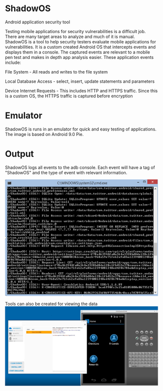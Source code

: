 # ShadowOS
Android application security tool

Testing mobile applications for security vulnerabilities is a difficult job.  There are many target areas to analyze and much of it is manual.   ShadowOS is a tool to help security testers evaluate mobile applications for vulnerabilities.   It is a custom created Android OS that intercepts events and displays them in a console. The captured events are relevant to a mobile pen test and makes in depth app analysis easier.  These application events include:

File System - All reads and writes to the file system

Local Database Access - select, insert, update statements and parameters

Device Internet Requests - This includes HTTP and HTTPS traffic.  Since this is a custom OS, the HTTPS traffic is captured before encryption

# Emulator
ShadowOS is runs in an emulator for quick and easy testing of applications. The image is based on Android 9.0 Pie.

# Output
ShadowOS logs all events to the adb console.   Each event will have a tag of "ShadowOS" and the type of event with relevant information.   

![Console Capture](console.png)

Tools can also be created for viewing the data
![Tool Capture](shadowos.png)
